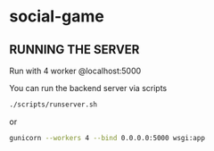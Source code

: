 # social-game
## RUNNING THE SERVER
Run with 4 worker @localhost:5000

You can run the backend server via scripts

```bash
./scripts/runserver.sh
```
or

```bash
gunicorn --workers 4 --bind 0.0.0.0:5000 wsgi:app
```